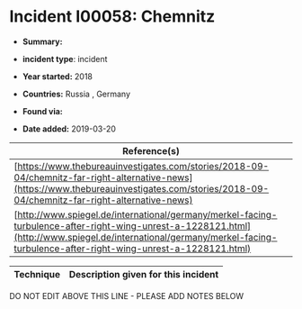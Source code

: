 # Incident I00058: Chemnitz

* **Summary:** 

* **incident type**: incident

* **Year started:** 2018

* **Countries:** Russia , Germany

* **Found via:** 

* **Date added:** 2019-03-20


| Reference(s) |
| --------- |
| [https://www.thebureauinvestigates.com/stories/2018-09-04/chemnitz-far-right-alternative-news](https://www.thebureauinvestigates.com/stories/2018-09-04/chemnitz-far-right-alternative-news) |
| [http://www.spiegel.de/international/germany/merkel-facing-turbulence-after-right-wing-unrest-a-1228121.html](http://www.spiegel.de/international/germany/merkel-facing-turbulence-after-right-wing-unrest-a-1228121.html) |

 

| Technique | Description given for this incident |
| --------- | ------------------------- |


DO NOT EDIT ABOVE THIS LINE - PLEASE ADD NOTES BELOW